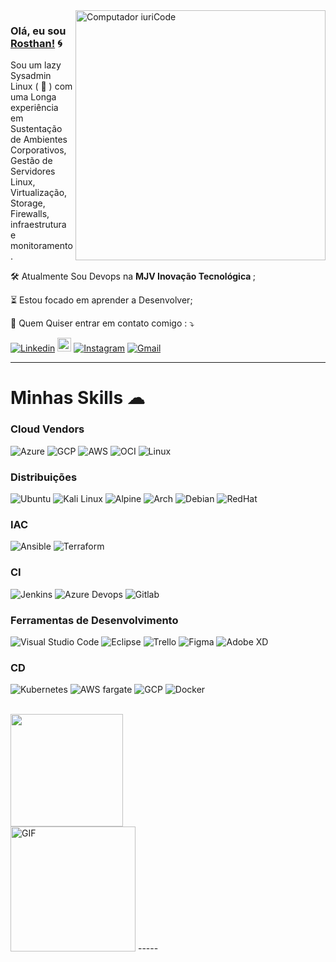 <img src="https://github.com/ankitwarbhe/ankitwarbhe/blob/master/developer.gif" min-width="400px" max-width="400px" width="400px" align="right" alt="Computador iuriCode">



### Olá, eu sou [Rosthan!](https://rosthanliunux.me) 🌀 
<p align="left"> 
  Sou um lazy Sysadmin Linux ( 🐧 ) com uma Longa experiência em Sustentação de Ambientes Corporativos, Gestão de Servidores Linux, Virtualização, Storage, Firewalls, infraestrutura e monitoramento.
</p>

<p align="left">
  🛠️ Atualmente Sou Devops na <b> MJV Inovação Tecnológica </b> ;
 </p>

<p align="left">
  ⏳ Estou focado em aprender a Desenvolver;
</p>

<p align="left">
  💌 Quem Quiser entrar em contato comigo : ⤵️
</p>

[![Linkedin](https://img.shields.io/badge/-LinkedIn-blue?style=flat&logo=Linkedin&logoColor=white)](https://www.linkedin.com/in/rosthan.pereira/)
[<img src="https://img.shields.io/github/followers/LeandraOliveiraS?label=follow&style=social" height="22" title="Follow me" />](https://github.com/rosthanpereira) 
[![Instagram](https://img.shields.io/badge/-Instagram-c13584?style=flat&labelColor=c13584&logo=instagram&logoColor=white)](https://www.instagram.com/_leandra.oliveiras)
[![Gmail](https://img.shields.io/badge/-Gmail-c14438?style=flat&logo=Gmail&logoColor=white)](mailto:rosthanlinux@ccc.ufcg.edu.br)



-----
<h1> Minhas Skills ☁</h1>

<h3> Cloud Vendors </h3>

  ![Azure](https://img.shields.io/badge/microsoft%20azure-0089D6?style=for-the-badge&logo=microsoft-azure&logoColor=white)
  ![GCP](https://img.shields.io/badge/Google_Cloud-4285F4?style=for-the-badge&logo=google-cloud&logoColor=white)
  ![AWS](https://img.shields.io/badge/Amazon_AWS-232F3E?style=for-the-badge&logo=amazon-aws&logoColor=white)
  ![OCI](https://img.shields.io/badge/Oracle-F80000?style=for-the-badge&logo=oracle&logoColor=black)
  ![Linux](https://img.shields.io/badge/Linux-FCC624?style=for-the-badge&logo=linux&logoColor=black)
 


<h3> Distribuições </h3>

  ![Ubuntu](https://img.shields.io/badge/-Ubuntu-333333?style=flat&logo=Ubuntu)
  ![Kali Linux](https://img.shields.io/badge/-Kali-333333?style=flat&logo=KaliLinux)
  ![Alpine](https://img.shields.io/badge/-Alpine-333333?style=flat&logo=AlpineLinux)
  ![Arch](https://img.shields.io/badge/-Arch-333333?style=flat&logo=ArchLinux)
  ![Debian](https://img.shields.io/badge/-Debian-333333?style=flat&logo=Debian)
  ![RedHat](https://img.shields.io/badge/-RedHat-333333?style=flat&logo=RedHat)
  
<h3> IAC </h3>

  ![Ansible](https://img.shields.io/badge/Ansible-000000?style=for-the-badge&logo=ansible&logoColor=white)
  ![Terraform](https://img.shields.io/badge/Terraform-000000?style=for-the-badge&logo=Terraform&logoColor=white)

<h3> CI </h3>

  ![Jenkins](https://img.shields.io/badge/Jenkins-D24939?style=for-the-badge&logo=Jenkins&logoColor=white)
  ![Azure Devops](https://img.shields.io/badge/Azure_Devops-0089D6?style=for-the-badge&logo=AzureDevops&logoColor=white)
  ![Gitlab](https://img.shields.io/badge/GitLab_ci-330F63?style=for-the-badge&logo=gitlab&logoColor=white)
    

<h3> Ferramentas de Desenvolvimento </h3>

  ![Visual Studio Code](https://img.shields.io/badge/-Visual%20Studio%20Code-333333?style=flat&logo=visual-studio-code&logoColor=007ACC)
  ![Eclipse](https://img.shields.io/badge/-Eclipse-333333?style=flat&logo=eclipse-ide&logoColor=2C2255)
  ![Trello](https://img.shields.io/badge/-Trello-333333?style=flat&logo=trello&logoColor=007ACC)
  ![Figma](https://img.shields.io/badge/-Figma-333333?style=flat&logo=figma&logoColor=007ACC)
  ![Adobe XD](https://img.shields.io/badge/-Adobe%20XD-333333?style=flat&logo=adobe-xd&logoColor=007ACC)
  
  <h3> CD </h3>

  ![Kubernetes](https://img.shields.io/badge/Kubernetes-0089D6?style=for-the-badge&logo=Kubernetes&logoColor=white)
  ![AWS fargate](https://img.shields.io/badge/Amazon_Fargate-232F3E?style=for-the-badge&logo=amazon-aws&logoColor=white)
  ![GCP](https://img.shields.io/badge/Cloud_Build-4285F4?style=for-the-badge&logo=google-cloud&logoColor=white)
  ![Docker](https://img.shields.io/badge/Docker-2CA5E0?style=for-the-badge&logo=docker&logoColor=white)
    

<br/>

<a href="https://github.com/VanessaSwerts">
<img height="180em" src="https://github-readme-stats.vercel.app/api?username=rsilva-DevOps&show_icons=true&hide_border=true&&count_private=true&include_all_commits=true" />
</a>

<br/>


<img alt="GIF" src="https://media.giphy.com/media/Cmr1OMJ2FN0B2/giphy.gif" width = 200/>
-----






